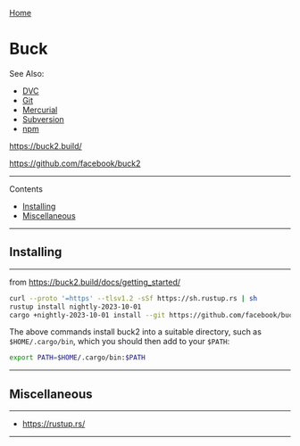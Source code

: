 [Home](Readme.md)
# Buck

See Also:

 - [DVC](DVC.md)
 - [Git](Git.md)
 - [Mercurial](Mercurial.md)
 - [Subversion](Subversion.md)
 - [npm](Npm.md)

https://buck2.build/

https://github.com/facebook/buck2

---

Contents

- [Installing](Buck.md#installing)
- [Miscellaneous](Buck.md#miscellaneous)

---

## Installing

---

from https://buck2.build/docs/getting_started/

```bash
curl --proto '=https' --tlsv1.2 -sSf https://sh.rustup.rs | sh
rustup install nightly-2023-10-01
cargo +nightly-2023-10-01 install --git https://github.com/facebook/buck2.git buck2
```

The above commands install buck2 into a suitable directory, such as `$HOME/.cargo/bin`, which you should then add to your `$PATH`:

```bash
export PATH=$HOME/.cargo/bin:$PATH
```

---

## Miscellaneous

---

- https://rustup.rs/

---
